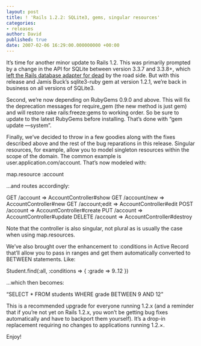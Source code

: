 ```yaml
---
layout: post
title: ! 'Rails 1.2.2: SQLite3, gems, singular resources'
categories:
- releases
author: David
published: true
date: 2007-02-06 16:29:00.000000000 +00:00
---
```

<p>It&#8217;s time for another minor update to Rails 1.2. This was primarily prompted by a change in the <span class="caps">API</span> for SQLite between version 3.3.7 and 3.3.8+, which <a href="http://weblog.rubyonrails.org/2007/1/29/using-sqlite3-with-rails">left the Rails database adapter for dead</a> by the road side. But with this release and Jamis Buck&#8217;s sqlite3-ruby gem at version 1.2.1, we&#8217;re back in business on all versions of SQLite3.</p>
<p>Second, we&#8217;re now depending on RubyGems 0.9.0 and above. This will fix the deprecation messages for require_gem (the new method is just gem) and will restore rake rails:freeze:gems to working order. So be sure to update to the latest RubyGems before installing. That&#8217;s done with &#8220;gem update &#8212;system&#8221;.</p>
<p>Finally, we&#8217;ve decided to throw in a few goodies along with the fixes described above and the rest of the bug reparations in this release. Singular resources, for example, allow you to model singleton resources within the scope of the domain. The common example is user.application.com/account. That&#8217;s now modeled with:</p>
map.resource :account
<p>&#8230;and routes accordingly:</p>
<span class="caps">GET</span>    /account      =&gt; AccountController#show
<span class="caps">GET</span>    /account/new  =&gt; AccountController#new
<span class="caps">GET</span>    /account;edit =&gt; AccountController#edit
<span class="caps">POST</span>   /account      =&gt; AccountController#create
<span class="caps">PUT</span>    /account      =&gt; AccountController#update
<span class="caps">DELETE</span> /account      =&gt; AccountController#destroy
<p>Note that the controller is also singular, not plural as is usually the case when using map.resources.</p>
<p>We&#8217;ve also brought over the enhancement to :conditions in Active Record that&#8217;ll allow you to pass in ranges and get them automatically converted to <span class="caps">BETWEEN</span> statements. Like:</p>
Student.find(:all, :conditions =&gt; { :grade =&gt; 9..12 })
<p>&#8230;which then becomes:</p>
&#8220;<span class="caps">SELECT</span> * <span class="caps">FROM</span> students <span class="caps">WHERE</span> grade <span class="caps">BETWEEN</span> 9 <span class="caps">AND</span> 12&#8221;
<p>This is a recommended upgrade for everyone running 1.2.x (and a reminder that if you&#8217;re not yet on Rails 1.2.x, you won&#8217;t be getting bug fixes automatically and have to backport them yourself). It&#8217;s a drop-in replacement requiring no changes to applications running 1.2.&#215;.</p>
<p>Enjoy!</p>